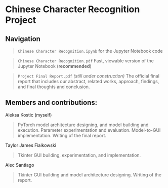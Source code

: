 # Chinese Character Recognition Project

## Navigation
> ```Chinese Character Recognition.ipynb```
>   for the Jupyter Notebook code 

> ```Chinese Character Recognition.pdf```
>   Fast, viewable version of the Jupyter Notebook (**recommended**)

> ```Project Final Report.pdf``` _(still under construction)_
>   The official final report that includes our abstract, related works, approach, findings, and final thoughts and conclusion.

## Members and contributions:
Aleksa Kostic (myself)
> PyTorch model architecture designing, and model building and execution. Parameter experimentation and evaluation. Model-to-GUI implementation. Writing of the final report.

Taylor James Fialkowski
> Tkinter GUI building, experimentation, and implementation. 


Alec Santiago
> Tkinter GUI building and model architecture designing. Writing of the report.
